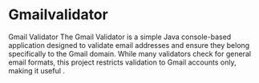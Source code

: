 # Gmailvalidator
Gmail Validator  The Gmail Validator is a simple Java console-based application designed to validate email addresses and ensure they belong specifically to the Gmail domain. While many validators check for general email formats, this project restricts validation to Gmail accounts only, making it useful .
